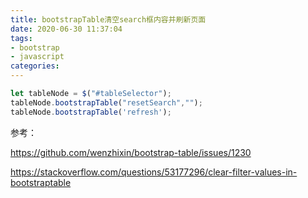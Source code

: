 ```yaml
---
title: bootstrapTable清空search框内容并刷新页面
date: 2020-06-30 11:37:04
tags:
- bootstrap
- javascript
categories:
---
```


```javascript
let tableNode = $("#tableSelector");
tableNode.bootstrapTable("resetSearch","");
tableNode.bootstrapTable('refresh');
```

参考：

https://github.com/wenzhixin/bootstrap-table/issues/1230

https://stackoverflow.com/questions/53177296/clear-filter-values-in-bootstraptable

